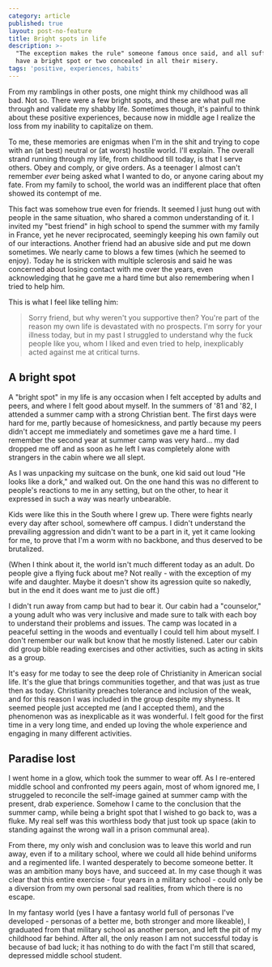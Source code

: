 ```yaml
---
category: article
published: true
layout: post-no-feature
title: Bright spots in life
description: >-
  "The exception makes the rule" someone famous once said, and all sufferers
  have a bright spot or two concealed in all their misery.
tags: 'positive, experiences, habits'
---
```

From my ramblings in other posts, one might think my childhood was all bad. Not so. There were a few bright spots, and these are what pull me through and validate my shabby life. Sometimes though, it's painful to think about these positive experiences, because now in middle age I realize the loss from my inability to capitalize on them.

To me, these memories are enigmas when I'm in the shit and trying to cope with an (at best) neutral or (at worst) hostile world. I'll explain. The overall strand running through my life, from childhood till today, is that I serve others. Obey and comply, or give orders. As a teenager I almost can't remember _ever_ being asked what I wanted to do, or anyone caring about my fate. From my family to school, the world was an indifferent place that often showed its contempt of me.

This fact was somehow true even for friends. It seemed I just hung out with people in the same situation, who shared a common understanding of it. I invited my "best friend" in high school to spend the summer with my family in France, yet he never reciprocated, seemingly keeping his own family out of our interactions. Another friend had an abusive side and put me down sometimes. We nearly came to blows a few times (which he seemed to enjoy). Today he is stricken with multiple sclerosis and said he was concerned about losing contact with me over the years, even acknowledging that he gave me a hard time but also remembering when I tried to help him. 

This is what I feel like telling him:

> Sorry friend, but why weren't you supportive then? You're part of the reason my own life is devastated with no prospects. I'm sorry for your illness today, but in my past I struggled to understand why the fuck people like you, whom I liked and even tried to help, inexplicably acted against me at critical turns.

## A bright spot

A "bright spot" in my life is any occasion when I felt accepted by adults and peers, and where I felt good about myself. In the summers of '81 and '82, I attended a summer camp with a strong Christian bent. The first days were hard for me, partly because of homesickness, and partly because my peers didn't accept me immediately and sometimes gave me a hard time. I remember the second year at summer camp was very hard... my dad dropped me off and as soon as he left I was completely alone with strangers in the cabin where we all slept.

As I was unpacking my suitcase on the bunk, one kid said out loud "He looks like a dork," and walked out. On the one hand this was no different to people's reactions to me in any setting, but on the other, to hear it expressed in such a way was nearly unbearable.

Kids were like this in the South where I grew up. There were fights nearly every day after school, somewhere off campus. I didn't understand the prevailing aggression and didn't want to be a part in it, yet it came looking for me, to prove that I'm a worm with no backbone, and thus deserved to be brutalized.

(When I think about it, the world isn't much different today as an adult. Do people give a flying fuck about me? Not really - with the exception of my wife and daughter. Maybe it doesn't show its agression quite so nakedly, but in the end it does want me to just die off.)

I didn't run away from camp but had to bear it. Our cabin had a "counselor," a young adult who was very inclusive and made sure to talk with each boy to understand their problems and issues. The camp was located in a peaceful setting in the woods and eventually I could tell him about myself. I don't remember our walk but know that he mostly listened. Later our cabin did group bible reading exercises and other activities, such as acting in skits as a group.

It's easy for me today to see the deep role of Christianity in American social life. It's the glue that brings communities together, and that was just as true then as today. Christianity preaches tolerance and inclusion of the weak, and for this reason I was included in the group despite my shyness. It seemed people just accepted me (and I accepted them), and the phenomenon was as inexplicable as it was wonderful. I felt good for the first time in a very long time, and ended up loving the whole experience and engaging in many different activities.

## Paradise lost

I went home in a glow, which took the summer to wear off. As I re-entered middle school and confronted my peers again, most of whom ignored me, I struggeled to reconcile the self-image gained at summer camp with the present, drab experience. Somehow I came to the conclusion that the summer camp, while being a bright spot that I wished to go back to, was a fluke. My real self was this worthless body that just took up space (akin to standing against the wrong wall in a prison communal area).

From there, my only wish and conclusion was to leave this world and run away, even if to a military school, where we could all hide behind uniforms and a regimented life. I wanted desperately to become someone better. It was an ambition many boys have, and succeed at. In my case though it was clear that this entire exercise - four years in a military school - could only be a diversion from my own personal sad realities, from which there is no escape.

In my fantasy world (yes I have a fantasy world full of personas I've developed - personas of a better me, both stronger and more likeable), I graduated from that military school as another person, and left the pit of my childhood far behind. After all, the only reason I am not successful today is because of bad luck; it has nothing to do with the fact I'm still that scared, depressed middle school student.

